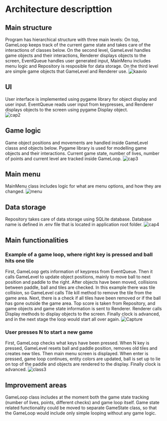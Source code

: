 # Architecture descripttion

## Main structure
Program has hierarchical structure with three main levels: On top, GameLoop keeps track of the current game state and takes care of the interactions of classes below. On the second level, GameLevel handles game objects and their interactions, Renderer displays objects to the screen, EventQueue handles user generated input, MainMenu includes menu logic and Repository is resposible for data storage. On the third level are simple game objects that GameLevel and Renderer use. 
![kaavio](https://user-images.githubusercontent.com/76871257/147405485-0c727660-818b-479d-92f2-9d7e09c8d368.PNG)

## UI
User interface is implemented using pygame library for object display and user input. EventQueue reads user input from keypresses, and Renderer displays objects to the screen using pygame Display object.  
![cap2](https://user-images.githubusercontent.com/76871257/145710098-3a30dd83-f3e8-4139-ba6f-828e9bdc5f40.PNG)

## Game logic
Game object positions and movements are handled inside GameLevel classs and objects below. Pygame library is used for modelling game objects and their interactions. Current game state, number of lives, number of points and current level are tracked inside GameLoop.
![cap3](https://user-images.githubusercontent.com/76871257/145710314-bcb37b73-7739-43b9-b305-bebad2e79092.PNG)

## Main menu
MainMenu class includes logic for what are menu options, and how they are changed.
![menu](https://user-images.githubusercontent.com/76871257/147405589-8cadaca8-963d-4496-a7e2-f29a097e9d82.PNG)

## Data storage
Repository takes care of data storage using SQLite database. Database name is defined in .env file that is located in application root folder.
![cap4](https://user-images.githubusercontent.com/76871257/145710447-6de2eead-714e-4b41-8c55-c88b3fcc2be4.PNG)

## Main functionalities

### Example of a game loop, where right key is pressed and ball hits one tile
First, GameLoop gets information of keypress from EventQueue. Then it calls GameLevel to update object positions, mainly to move ball to next position and paddle to the right. After objects have been moved, collisions between paddle, ball and tiles are checked. In this example there was tile collision, so GameLevel calls Tile kill method to remove the tile from the game area. Next, there is a check if all tiles have been removed or if the ball has gone outside the game area. Top score is taken from Repository, and game objects and game state information is sent to Renderer. Renderer calls Display methods to display objects to the screen. Finally clock is advanced, and in the next stage the loop would start all over again. 
![Capture](https://user-images.githubusercontent.com/76871257/145853516-9f685755-8209-4168-85ec-8d325e07bee7.PNG)

### User presses N to start a new game
First, GameLoop checks what keys have been pressed. When N key is pressed, GameLevel resets ball and paddle position, removes old tiles and creates new tiles. Then main menu screen is displayed. When enter is pressed, game loop continues, entity colors are updated, ball is set up to lie on top of the paddle and objects are rendered to the display. Finally clock is advanced.
![class3](https://user-images.githubusercontent.com/76871257/147406350-ac7befc8-caa9-4107-8509-d688a6e77db1.PNG)

## Improvement areas

GameLoop class includes at the moment both the game state tracking (number of lives, points, different checks) and game loop itself. Game state related functionality could be moved to separate GameState class, so that the GameLoop would include only simple looping without any game logic. 


